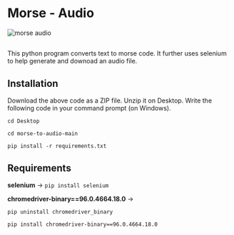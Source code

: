 # Morse - Audio
![morse audio](https://i.makeagif.com/media/7-09-2018/f1UEy0.gif?raw=true)
##

This python program converts text to morse code. It further uses selenium to help generate and downoad an audio file.

## Installation

Download the above code as a ZIP file. Unzip it on Desktop. Write the following code in your command prompt (on Windows).

`cd Desktop`

`cd morse-to-audio-main`

`pip install -r requirements.txt`

## Requirements

<b>selenium</b> -> `pip install selenium`

<b>chromedriver-binary==96.0.4664.18.0</b> -> 

```
pip uninstall chromedriver_binary

pip install chromedriver-binary==96.0.4664.18.0
```



